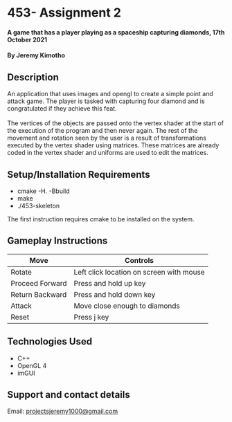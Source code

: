 # 453- Assignment 2
#### A game that has a player playing as a spaceship capturing diamonds, 17th October 2021
#### By **Jeremy Kimotho**
## Description
An application that uses images and opengl to create a simple point and attack game. The player is tasked with capturing four diamond and is congratulated if they achieve this feat. <br />
<br />
The vertices of the objects are passed onto the vertex shader at the start of the execution of the program and then never again. The rest of the movement and rotation seen by the user is a result of transformations executed by the vertex shader using matrices. These matrices are already coded in the vertex shader and uniforms are used to edit the matrices.
## Setup/Installation Requirements
* cmake -H. -Bbuild
* make
* ./453-skeleton

The first instruction requires cmake to be installed on the system.
## Gameplay Instructions 

| Move | Controls |
| --- | --- |
| Rotate | Left click location on screen with mouse |
| Proceed Forward | Press and hold up key |
| Return Backward | Press and hold down key |
| Attack | Move close enough to diamonds |
| Reset | Press j key |
## Technologies Used
* C++
* OpenGL 4
* imGUI
## Support and contact details
Email: projectsjeremy1000@gmail.com



